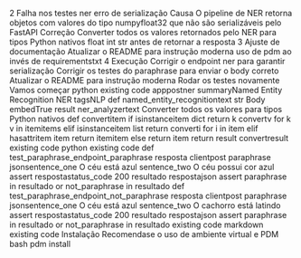 2 Falha nos testes ner erro de serialização
 Causa O pipeline de NER retorna objetos com valores do tipo numpyfloat32 que não são serializáveis pelo FastAPI
 Correção Converter todos os valores retornados pelo NER para tipos Python nativos float int str antes de retornar a resposta
 3 Ajuste de documentação
 Atualizar o README para instrução moderna uso de pdm ao invés de requirementstxt
 4 Execução
 Corrigir o endpoint ner para garantir serialização
 Corrigir os testes do paraphrase para enviar o body correto
 Atualizar o README para instrução moderna
 Rodar os testes novamente
Vamos começar
python
  existing code 
apppostner summaryNamed Entity Recognition NER tagsNLP
def named_entity_recognitiontext str  Body embedTrue
result  ner_analyzertext
 Converter todos os valores para tipos Python nativos
def convertitem
if isinstanceitem dict
return k convertv for k v in itemitems
elif isinstanceitem list
return converti for i in item
elif hasattritem item
return itemitem
else
return item
return result convertresult
  existing code 
python
  existing code 
def test_paraphrase_endpoint_paraphrase
resposta  clientpost
paraphrase jsonsentence_one O céu está azul sentence_two O céu possui cor azul
assert respostastatus_code  200
resultado  respostajson
assert paraphrase in resultado or not_paraphrase in resultado
def test_paraphrase_endpoint_not_paraphrase
resposta  clientpost
paraphrase jsonsentence_one O céu está azul sentence_two O cachorro está latindo
assert respostastatus_code  200
resultado  respostajson
assert paraphrase in resultado or not_paraphrase in resultado
  existing code 
markdown
  existing code 
 Instalação
Recomendase o uso de ambiente virtual e PDM
bash
pdm install